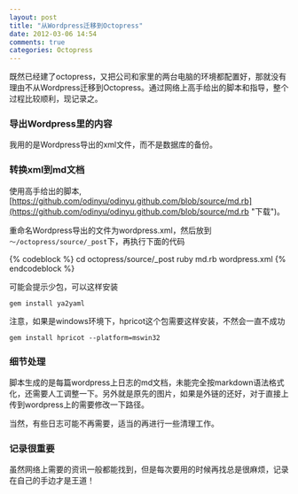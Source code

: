 ```yaml
---
layout: post
title: "从Wordpress迁移到Octopress"
date: 2012-03-06 14:54
comments: true
categories: Octopress
---
```

既然已经建了octopress，又把公司和家里的两台电脑的环境都配置好，那就没有理由不从Wordpress迁移到Octopress。通过网络上高手给出的脚本和指导，整个过程比较顺利，现记录之。

### 导出Wordpress里的内容

我用的是Wordpress导出的xml文件，而不是数据库的备份。

### 转换xml到md文档

使用高手给出的脚本,[https://github.com/odinyu/odinyu.github.com/blob/source/md.rb](https://github.com/odinyu/odinyu.github.com/blob/source/md.rb "下载")。

重命名Wordpress导出的文件为wordpress.xml，然后放到`～/octopress/source/_post`下，再执行下面的代码

{% codeblock %}
cd octopress/source/_post
ruby md.rb wordpress.xml
{% endcodeblock %}

可能会提示少包，可以这样安装

`gem install ya2yaml`

注意，如果是windows环境下，hpricot这个包需要这样安装，不然会一直不成功

`gem install hpricot --platform=mswin32`

### 细节处理
脚本生成的是每篇wordpress上日志的md文档，未能完全按markdown语法格式化，还需要人工调整一下。另外就是原先的图片，如果是外链的还好，对于直接上传到wordpress上的需要修改一下路径。

当然，有些日志可能不再需要，适当的再进行一些清理工作。

### 记录很重要
虽然网络上需要的资讯一般都能找到，但是每次要用的时候再找总是很麻烦，记录在自己的手边才是王道！
